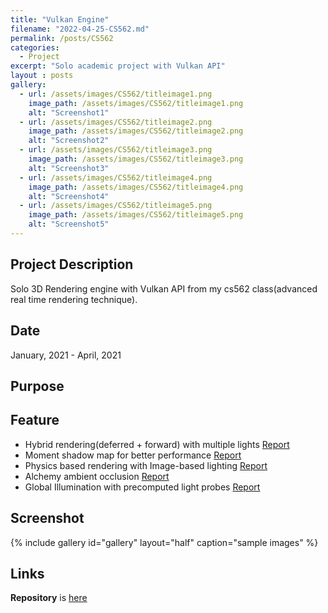 ```yaml
---
title: "Vulkan Engine"
filename: "2022-04-25-CS562.md"
permalink: /posts/CS562
categories:
  - Project
excerpt: "Solo academic project with Vulkan API"
layout : posts
gallery:
  - url: /assets/images/CS562/titleimage1.png
    image_path: /assets/images/CS562/titleimage1.png
    alt: "Screenshot1"
  - url: /assets/images/CS562/titleimage2.png
    image_path: /assets/images/CS562/titleimage2.png
    alt: "Screenshot2"
  - url: /assets/images/CS562/titleimage3.png
    image_path: /assets/images/CS562/titleimage3.png
    alt: "Screenshot3"
  - url: /assets/images/CS562/titleimage4.png
    image_path: /assets/images/CS562/titleimage4.png
    alt: "Screenshot4"
  - url: /assets/images/CS562/titleimage5.png
    image_path: /assets/images/CS562/titleimage5.png
    alt: "Screenshot5"
---
```


## Project Description

Solo 3D Rendering engine with Vulkan API from my cs562 class(advanced real time rendering technique).

## Date

January, 2021 - April, 2021

## Purpose

## Feature
- Hybrid rendering(deferred + forward) with multiple lights [Report](https://github.com/minsuk0519/cs562/blob/main/report/CS562_Project1_m.kim.pdf)
- Moment shadow map for better performance [Report](https://github.com/minsuk0519/cs562/blob/main/report/CS562_Project2_m.kim.pdf)
- Physics based rendering with Image-based lighting [Report](https://github.com/minsuk0519/cs562/blob/main/report/CS562_Project3_m.kim.pdf)
- Alchemy ambient occlusion [Report](https://github.com/minsuk0519/cs562/blob/main/report/CS562_Project4_m.kim.pdf)
- Global Illumination with precomputed light probes [Report](https://github.com/minsuk0519/cs562/blob/main/report/CS562_Project5_m.kim.pdf)

## Screenshot
{% include gallery id="gallery" layout="half" caption="sample images" %}

## Links
**Repository** is [here](https://github.com/minsuk0519/cs562)